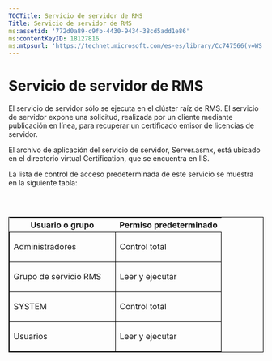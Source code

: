 ```yaml
---
TOCTitle: Servicio de servidor de RMS
Title: Servicio de servidor de RMS
ms:assetid: '772d0a89-c9fb-4430-9434-38cd5add1e86'
ms:contentKeyID: 18127816
ms:mtpsurl: 'https://technet.microsoft.com/es-es/library/Cc747566(v=WS.10)'
---
```


Servicio de servidor de RMS
===========================

El servicio de servidor sólo se ejecuta en el clúster raíz de RMS. El servicio de servidor expone una solicitud, realizada por un cliente mediante publicación en línea, para recuperar un certificado emisor de licencias de servidor.

El archivo de aplicación del servicio de servidor, Server.asmx, está ubicado en el directorio virtual Certification, que se encuentra en IIS.

La lista de control de acceso predeterminada de este servicio se muestra en la siguiente tabla:

###  

<p> </p>
<table style="border:1px solid black;">
<colgroup>
<col width="50%" />
<col width="50%" />
</colgroup>
<thead>
<tr class="header">
<th>Usuario o grupo</th>
<th>Permiso predeterminado</th>
</tr>
</thead>
<tbody>
<tr class="odd">
<td style="border:1px solid black;"><p>Administradores</p></td>
<td style="border:1px solid black;"><p>Control total</p></td>
</tr>
<tr class="even">
<td style="border:1px solid black;"><p>Grupo de servicio RMS</p></td>
<td style="border:1px solid black;"><p>Leer y ejecutar</p></td>
</tr>
<tr class="odd">
<td style="border:1px solid black;"><p>SYSTEM</p></td>
<td style="border:1px solid black;"><p>Control total</p></td>
</tr>
<tr class="even">
<td style="border:1px solid black;"><p>Usuarios</p></td>
<td style="border:1px solid black;"><p>Leer y ejecutar</p></td>
</tr>
</tbody>
</table>
